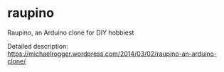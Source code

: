 raupino
=======
Raupino, an Arduino clone for DIY hobbiest

Detailed description: https://michaelrogger.wordpress.com/2014/03/02/raupino-an-arduino-clone/

